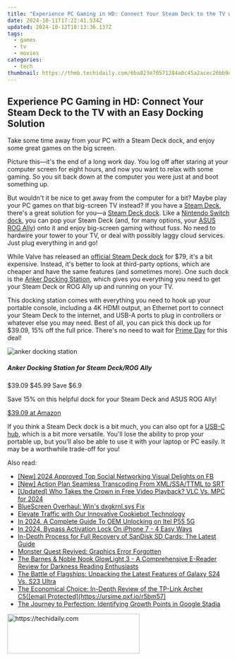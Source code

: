 ```yaml
---
title: "Experience PC Gaming in HD: Connect Your Steam Deck to the TV with an Easy Docking Solution"
date: 2024-10-11T17:22:41.534Z
updated: 2024-10-12T18:13:36.137Z
tags:
  - games
  - tv
  - movies
categories:
  - tech
thumbnail: https://thmb.techidaily.com/6ba823e70571284a0c45a2acec26bb9d28a4fab8bdde6a1d84cbac37f185e31d.jpg
---
```


## Experience PC Gaming in HD: Connect Your Steam Deck to the TV with an Easy Docking Solution

Take some time away from your PC with a Steam Deck dock, and enjoy some great games on the big screen.

 Picture this—it's the end of a long work day. You log off after staring at your computer screen for eight hours, and now you want to relax with some gaming. So you sit back down at the computer you were just at and boot something up.

 But wouldn't it be nice to get away from the computer for a bit? Maybe play your PC games on that big-screen TV instead? If you have a [Steam Deck](https://review-topics.techidaily.com/in-2024-complete-tutorial-to-use-vpna-to-fake-gps-location-on-vivo-x100-drfone-by-drfone-virtual-android/), there's a great solution for you—a [Steam Deck dock](https://eaxpv-info.techidaily.com/updated-in-2024-beginners-guide-how-to-create-a-youtube-channel-and-make-money/). Like a [Nintendo Switch dock](https://fox-cloud.techidaily.com/new-2024-approved-hook-creating-headline-helper/), you can pop your Steam Deck (and, for many options, your [ASUS ROG Ally](https://some-guidance.techidaily.com/2024-approved-streamline-and-shine-the-top-5-video-quality-tools/)) onto it and enjoy big-screen gaming without fuss. No need to hardwire your tower to your TV, or deal with possibly laggy cloud services. Just plug everything in and go!

 While Valve has released an [official Steam Deck dock](https://store.steampowered.com/steamdeckdock) for $79, it's a bit expensive. Instead, it's better to look at third-party options, which are cheaper and have the same features (and sometimes more). One such dock is the [Anker Docking Station](https://www.amazon.com/gp/product/B0CS6BWL4Q?tag=hotoge-20&ascsubtag=UUhtgUeUpU2003865&asc%5Frefurl=https%3A%2F%2Fwww.howtogeek.com%2Fplay-pc-games-on-the-big-screen-with-a-steam-deck-dock%2F&asc%5Fcampaign=Affiliate), which gives you everything you need to get your Steam Deck or ROG Ally up and running on your TV.

 This docking station comes with everything you need to hook up your portable console, including a 4K HDMI output, an Ethernet port to connect your Steam Deck to the internet, and USB-A ports to plug in controllers or whatever else you may need. Best of all, you can pick this dock up for $39.09, 15% off the full price. There's no need to wait for [Prime Day](https://ios-unlock.techidaily.com/in-2024-how-to-unlock-iphone-6-plus-passcode-screen-by-drfone-ios/) for this deal!

![anker docking station](https://static1.howtogeekimages.com/wordpress/wp-content/uploads/2024/06/anker-docking-station.png) 

#####  Anker Docking Station for Steam Deck/ROG Ally

$39.09 $45.99 Save $6.9 

Save 15% on this helpful dock for your Steam Deck and ASUS ROG Ally!

[$39.09 at Amazon](https://www.amazon.com/gp/product/B0CS6BWL4Q?tag=hotoge-20&ascsubtag=UUhtgUeUpU2003865&asc%5Frefurl=https%3A%2F%2Fwww.howtogeek.com%2Fplay-pc-games-on-the-big-screen-with-a-steam-deck-dock%2F&asc%5Fcampaign=Affiliate) 

 If you think a Steam Deck dock is a bit much, you can also opt for a [USB-C hub](https://extra-approaches.techidaily.com/2024-approved-joint-venture-campaigns-for-brands-on-video-platforms/), which is a bit more versatile. You'll lose the ability to prop your portable up, but you'll also be able to use it with your laptop or PC easily. It may be a worthwhile trade-off for you!

<ins class="adsbygoogle"
     style="display:block"
     data-ad-format="autorelaxed"
     data-ad-client="ca-pub-7571918770474297"
     data-ad-slot="1223367746"></ins>

<ins class="adsbygoogle"
     style="display:block"
     data-ad-client="ca-pub-7571918770474297"
     data-ad-slot="8358498916"
     data-ad-format="auto"
     data-full-width-responsive="true"></ins>

<span class="atpl-alsoreadstyle">Also read:</span>
<div><ul>
<li><a href="https://facebook-clips.techidaily.com/new-2024-approved-top-social-networking-visual-delights-on-fb/"><u>[New] 2024 Approved Top Social Networking Visual Delights on FB</u></a></li>
<li><a href="https://extra-lessons.techidaily.com/new-action-plan-seamless-transcoding-from-xmlssattml-to-srt/"><u>[New] Action Plan Seamless Transcoding From XML/SSA/TTML to SRT</u></a></li>
<li><a href="https://fox-links.techidaily.com/updated-who-takes-the-crown-in-free-video-playback-vlc-vs-mpc-for-2024/"><u>[Updated] Who Takes the Crown in Free Video Playback? VLC Vs. MPC for 2024</u></a></li>
<li><a href="https://graphic-issues.techidaily.com/bluescreen-overhaul-wins-dxgkrnlsys-fix/"><u>BlueScreen Overhaul: Win's dxgkrnl.sys Fix</u></a></li>
<li><a href="https://data-safeguard.techidaily.com/elevate-traffic-with-our-innovative-cookiebot-technology/"><u>Elevate Traffic with Our Innovative Cookiebot Technology</u></a></li>
<li><a href="https://unlock-android.techidaily.com/in-2024-a-complete-guide-to-oem-unlocking-on-itel-p55-5g-by-drfone-android/"><u>In 2024, A Complete Guide To OEM Unlocking on Itel P55 5G</u></a></li>
<li><a href="https://activate-lock.techidaily.com/in-2024-bypass-activation-lock-on-iphone-7-4-easy-ways-by-drfone-ios/"><u>In 2024, Bypass Activation Lock On iPhone 7 - 4 Easy Ways</u></a></li>
<li><a href="https://win-marvelous.techidaily.com/in-depth-process-for-full-recovery-of-sandisk-sd-cards-the-latest-guide/"><u>In-Depth Process for Full Recovery of SanDisk SD Cards: The Latest Guide</u></a></li>
<li><a href="https://network-issues.techidaily.com/monster-quest-revived-graphics-error-forgotten/"><u>Monster Quest Revived: Graphics Error Forgotten</u></a></li>
<li><a href="https://buynow-marvelous.techidaily.com/the-barnes-and-noble-nook-glowlight-3-a-comprehensive-e-reader-review-for-darkness-reading-enthusiasts/"><u>The Barnes & Noble Nook GlowLight 3 - A Comprehensive E-Reader Review for Darkness Reading Enthusiasts</u></a></li>
<li><a href="https://buynow-marvelous.techidaily.com/the-battle-of-flagships-unpacking-the-latest-features-of-galaxy-s24-vs-s23-ultra/"><u>The Battle of Flagships: Unpacking the Latest Features of Galaxy S24 Vs. S23 Ultra</u></a></li>
<li><a href="https://buynow-marvelous.techidaily.com/the-economical-choice-in-depth-review-of-the-tp-link-archer-c5email-protectedhttpsursimepxfior5bm57/"><u>The Economical Choice: In-Depth Review of the TP-Link Archer C5([email Protected](https://ursime.pxf.io/r5bm57)</u></a></li>
<li><a href="https://buynow-marvelous.techidaily.com/the-journey-to-perfection-identifying-growth-points-in-google-stadia/"><u>The Journey to Perfection: Identifying Growth Points in Google Stadia</u></a></li>
</ul></div>

<!-- affiliate ads begin -->
<a href="https://aligracehair.sjv.io/c/5597632/1934138/19272" target="_top" id="1934138">
  <img src="//a.impactradius-go.com/display-ad/19272-1934138" border="0" alt="https://techidaily.com" width="300" height="90"/>
</a>
<img height="0" width="0" src="https://aligracehair.sjv.io/i/5597632/1934138/19272" style="position:absolute;visibility:hidden;" border="0" />
<!-- affiliate ads end -->

